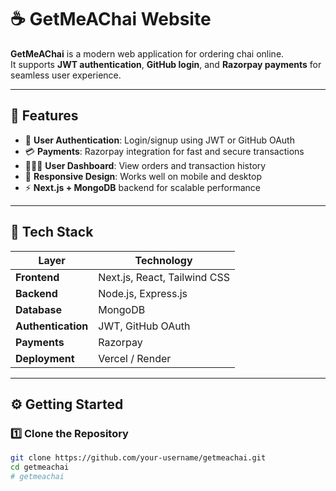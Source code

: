 # ☕ GetMeAChai Website

**GetMeAChai** is a modern web application for ordering chai online.  
It supports **JWT authentication**, **GitHub login**, and **Razorpay payments** for seamless user experience.

---

## 🚀 Features

- 🔐 **User Authentication**: Login/signup using JWT or GitHub OAuth  
- 💳 **Payments**: Razorpay integration for fast and secure transactions  
- 🧑‍🤝‍🧑 **User Dashboard**: View orders and transaction history  
- 📱 **Responsive Design**: Works well on mobile and desktop  
- ⚡ **Next.js + MongoDB** backend for scalable performance  

---

## 🧰 Tech Stack

| Layer          | Technology                  |
|----------------|----------------------------|
| **Frontend**   | Next.js, React, Tailwind CSS |
| **Backend**    | Node.js, Express.js         |
| **Database**   | MongoDB                     |
| **Authentication** | JWT, GitHub OAuth         |
| **Payments**   | Razorpay                    |
| **Deployment** | Vercel / Render             |

---

## ⚙️ Getting Started

### 1️⃣ Clone the Repository

```bash
git clone https://github.com/your-username/getmeachai.git
cd getmeachai
#   g e t m e a c h a i  
 
